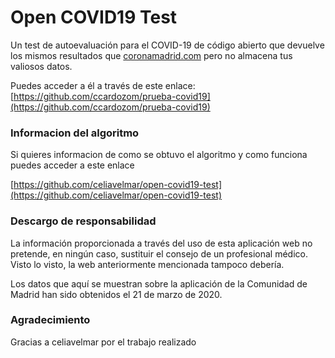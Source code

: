 # Open COVID19 Test

Un test de autoevaluación para el COVID-19 de código abierto que devuelve los mismos resultados que [coronamadrid.com](https://www.coronamadrid.com/) pero no almacena tus valiosos datos.

Puedes acceder a él a través de este enlace: [https://github.com/ccardozom/prueba-covid19](https://github.com/ccardozom/prueba-covid19)

### Informacion del algoritmo

Si quieres informacion de como se obtuvo el algoritmo y como funciona puedes acceder a este enlace

[https://github.com/celiavelmar/open-covid19-test](https://github.com/celiavelmar/open-covid19-test)

### Descargo de responsabilidad

La información proporcionada a través del uso de esta aplicación web no pretende, en ningún caso, sustituir el consejo de un profesional médico. Visto lo visto, la web anteriormente mencionada tampoco debería.

Los datos que aquí se muestran sobre la aplicación de la Comunidad de Madrid han sido obtenidos el 21 de marzo de 2020.

### Agradecimiento

Gracias a celiavelmar por el trabajo realizado
